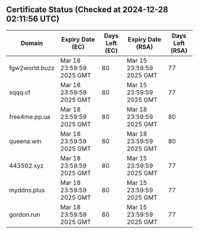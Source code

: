 ## Certificate Status (Checked at 2024-12-28 02:11:56 UTC)
| Domain | Expiry Date (EC) | Days Left (EC) | Expiry Date (RSA) | Days Left (RSA) |
|--------|-------------------|----------------|--------------------|--------------------|
| fgw2world.buzz | Mar 18 23:59:59 2025 GMT | 80 | Mar 15 23:59:59 2025 GMT | 77 |
| sqqq.cf | Mar 18 23:59:59 2025 GMT | 80 | Mar 15 23:59:59 2025 GMT | 77 |
| free4me.pp.ua | Mar 18 23:59:59 2025 GMT | 80 | Mar 18 23:59:59 2025 GMT | 80 |
| queena.win | Mar 18 23:59:59 2025 GMT | 80 | Mar 18 23:59:59 2025 GMT | 80 |
| 443502.xyz | Mar 18 23:59:59 2025 GMT | 80 | Mar 15 23:59:59 2025 GMT | 77 |
| myddns.plus | Mar 18 23:59:59 2025 GMT | 80 | Mar 15 23:59:59 2025 GMT | 77 |
| gordon.run | Mar 18 23:59:59 2025 GMT | 80 | Mar 15 23:59:59 2025 GMT | 77 |

